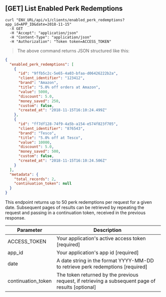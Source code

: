 ## [GET] List Enabled Perk Redemptions

```shell
curl "ENV_URL/api/v1/clients/enabled_perk_redemptions?app_id=APP_ID&date=2018-11-15"
  -X GET
  -H "Accept": "application/json"
  -H "Content-Type": "application/json"
  -H "Authorization": "Token token=ACCESS_TOKEN"
```
> The above command returns JSON structured like this:

```json
{
  "enabled_perk_redemptions": [
    {
      "id": "9ffb5c2c-5e65-4a03-bfaa-d06426222b2a",
      "client_identifier": "123412",
      "brand": "Amazon",
      "title": "5.0% off orders at Amazon",
      "value": 5000,
      "discount": 5.0,
      "money_saved": 250,
      "custom": false,
      "created_at": "2018-11-15T16:10:24.499Z"
    },
    {
      "id": "ff7df128-74f9-4a5b-a154-e574f823f705",
      "client_identifier": "876543",
      "brand": "Tesco",
      "title": "5.0% off at Tesco",
      "value": 10000,
      "discount": 5.0,
      "money_saved": 500,
      "custom": false,
      "created_at": "2018-11-15T16:10:24.506Z"
    }
  ],
  "metadata": {
    "total_records": 2,
    "continuation_token": null
  }
}
```

This endpoint returns up to 50 perk redemptions per request for a given date. Subsequent pages of results can be retrieved by repeating the request and passing in a continuation token, received in the previous response.


Parameter | Description
--------- | -----------
ACCESS_TOKEN | Your application's active access token [required]
app_id | Your application's app id [required]
date | A date string in the format YYYY-MM-DD to retrieve perk redemptions [required]
continuation_token | The token returned by the previous request, if retrieving a subsequent page of results [optional]

